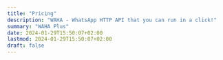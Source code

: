 ```yaml
---
title: "Pricing"
description: "WAHA - WhatsApp HTTP API that you can run in a click!"
summary: "WAHA Plus"
date: 2024-01-29T15:50:07+02:00
lastmod: 2024-01-29T15:50:07+02:00
draft: false
---
```


